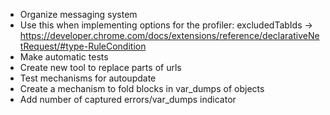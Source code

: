 - Organize messaging system
- Use this when implementing options for the profiler: excludedTabIds -> https://developer.chrome.com/docs/extensions/reference/declarativeNetRequest/#type-RuleCondition
- Make automatic tests
- Create new tool to replace parts of urls
- Test mechanisms for autoupdate
- Create a mechanism to fold blocks in var_dumps of objects
- Add number of captured errors/var_dumps indicator